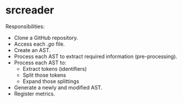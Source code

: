 # srcreader

Responsibilities:

* Clone a GitHub repository.
* Access each _.go_ file.
* Create an AST.
* Process each AST to extract required information (pre-processing).
* Process each AST to:
  * Extract tokens (identifiers)
  * Split those tokens
  * Expand those splittings
* Generate a newly and modified AST.
* Register metrics.
